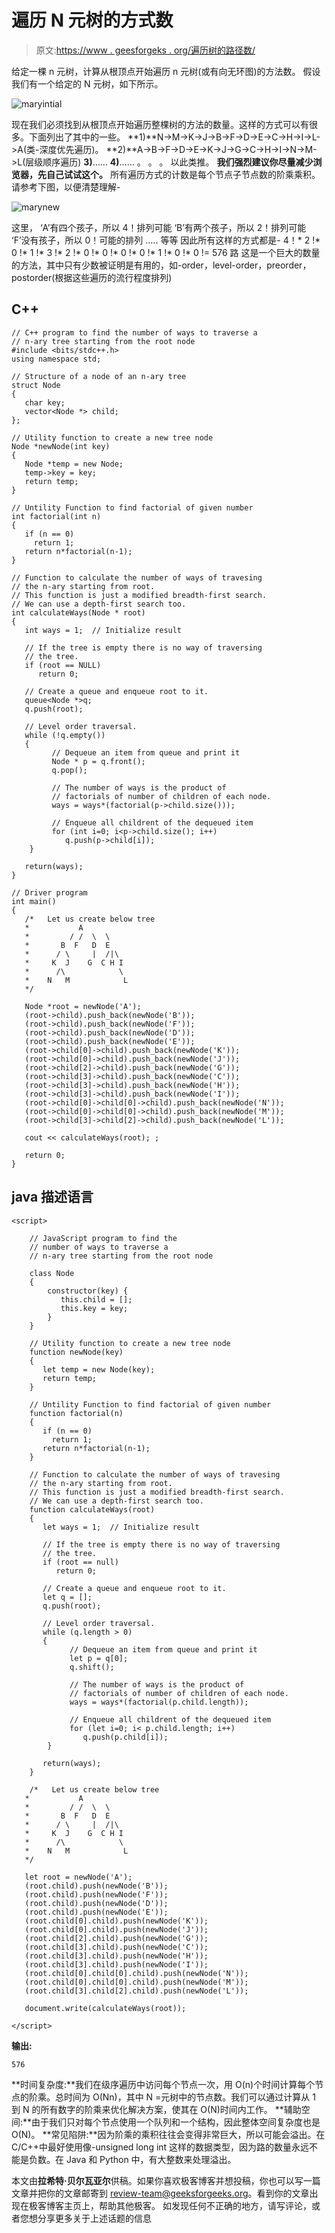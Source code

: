 # 遍历 N 元树的方式数

> 原文:[https://www . geesforgeks . org/遍历树的路径数/](https://www.geeksforgeeks.org/number-of-ways-to-traverse-an-n-ary-tree/)

给定一棵 n 元树，计算从根顶点开始遍历 n 元树(或有向无环图)的方法数。
假设我们有一个给定的 N 元树，如下所示。

![maryintial](img/395da210aba9e3f7aa55de7f7412d46c.png)

现在我们必须找到从根顶点开始遍历整棵树的方法的数量。这样的方式可以有很多。下面列出了其中的一些。
**1)**N->M->K->J->B->F->D->E->C->H->I->L->A(类-深度优先遍历)。
**2)**A->B->F->D->E->K->J->G->C->H->I->N->M->L(层级顺序遍历)
**3)**……
**4)**……
。
。
。
以此类推。
**我们强烈建议你尽量减少浏览器，先自己试试这个。**
所有遍历方式的计数是每个节点子节点数的阶乘乘积。请参考下图，以便清楚理解-

![marynew](img/55ef504887acdf4333468563df12b5ca.png)

这里，
‘A’有四个孩子，所以 4！排列可能
‘B’有两个孩子，所以 2！排列可能
‘F’没有孩子，所以 0！可能的排列
…..
等等
因此所有这样的方式都是- 4！* 2 !* 0 !* 1 !* 3 !* 2 !* 0 !* 0 !* 0 !* 0 !* 1 !* 0 !* 0 != 576 路
这是一个巨大的数量的方法，其中只有少数被证明是有用的，如-order，level-order，preorder，postorder(根据这些遍历的流行程度排列)

## C++

```
// C++ program to find the number of ways to traverse a
// n-ary tree starting from the root node
#include <bits/stdc++.h>
using namespace std;

// Structure of a node of an n-ary tree
struct Node
{
   char key;
   vector<Node *> child;
};

// Utility function to create a new tree node
Node *newNode(int key)
{
   Node *temp = new Node;
   temp->key = key;
   return temp;
}

// Untility Function to find factorial of given number
int factorial(int n)
{
   if (n == 0)
     return 1;
   return n*factorial(n-1);
}

// Function to calculate the number of ways of travesing
// the n-ary starting from root.
// This function is just a modified breadth-first search.
// We can use a depth-first search too.
int calculateWays(Node * root)
{
   int ways = 1;  // Initialize result

   // If the tree is empty there is no way of traversing
   // the tree.
   if (root == NULL)
      return 0;

   // Create a queue and enqueue root to it.
   queue<Node *>q;
   q.push(root);

   // Level order traversal.
   while (!q.empty())
   {
         // Dequeue an item from queue and print it
         Node * p = q.front();
         q.pop();

         // The number of ways is the product of
         // factorials of number of children of each node.
         ways = ways*(factorial(p->child.size()));

         // Enqueue all childrent of the dequeued item
         for (int i=0; i<p->child.size(); i++)
            q.push(p->child[i]);
    }

   return(ways);
}

// Driver program
int main()
{
   /*   Let us create below tree
   *           A
   *         / /  \  \
   *       B  F   D  E
   *      / \     |  /|\
   *     K  J    G  C H I
   *      /\            \
   *    N   M            L
   */

   Node *root = newNode('A');
   (root->child).push_back(newNode('B'));
   (root->child).push_back(newNode('F'));
   (root->child).push_back(newNode('D'));
   (root->child).push_back(newNode('E'));
   (root->child[0]->child).push_back(newNode('K'));
   (root->child[0]->child).push_back(newNode('J'));
   (root->child[2]->child).push_back(newNode('G'));
   (root->child[3]->child).push_back(newNode('C'));
   (root->child[3]->child).push_back(newNode('H'));
   (root->child[3]->child).push_back(newNode('I'));
   (root->child[0]->child[0]->child).push_back(newNode('N'));
   (root->child[0]->child[0]->child).push_back(newNode('M'));
   (root->child[3]->child[2]->child).push_back(newNode('L'));

   cout << calculateWays(root); ;

   return 0;
}
```

## java 描述语言

```
<script>

    // JavaScript program to find the
    // number of ways to traverse a
    // n-ary tree starting from the root node

    class Node
    {
        constructor(key) {
           this.child = [];
           this.key = key;
        }
    }

    // Utility function to create a new tree node
    function newNode(key)
    {
       let temp = new Node(key);
       return temp;
    }

    // Untility Function to find factorial of given number
    function factorial(n)
    {
       if (n == 0)
         return 1;
       return n*factorial(n-1);
    }

    // Function to calculate the number of ways of travesing
    // the n-ary starting from root.
    // This function is just a modified breadth-first search.
    // We can use a depth-first search too.
    function calculateWays(root)
    {
       let ways = 1;  // Initialize result

       // If the tree is empty there is no way of traversing
       // the tree.
       if (root == null)
          return 0;

       // Create a queue and enqueue root to it.
       let q = [];
       q.push(root);

       // Level order traversal.
       while (q.length > 0)
       {
             // Dequeue an item from queue and print it
             let p = q[0];
             q.shift();

             // The number of ways is the product of
             // factorials of number of children of each node.
             ways = ways*(factorial(p.child.length));

             // Enqueue all childrent of the dequeued item
             for (let i=0; i< p.child.length; i++)
                q.push(p.child[i]);
        }

       return(ways);
    }

    /*   Let us create below tree
   *           A
   *         / /  \  \
   *       B  F   D  E
   *      / \     |  /|\
   *     K  J    G  C H I
   *      /\            \
   *    N   M            L
   */

   let root = newNode('A');
   (root.child).push(newNode('B'));
   (root.child).push(newNode('F'));
   (root.child).push(newNode('D'));
   (root.child).push(newNode('E'));
   (root.child[0].child).push(newNode('K'));
   (root.child[0].child).push(newNode('J'));
   (root.child[2].child).push(newNode('G'));
   (root.child[3].child).push(newNode('C'));
   (root.child[3].child).push(newNode('H'));
   (root.child[3].child).push(newNode('I'));
   (root.child[0].child[0].child).push(newNode('N'));
   (root.child[0].child[0].child).push(newNode('M'));
   (root.child[3].child[2].child).push(newNode('L'));

   document.write(calculateWays(root));

</script>
```

**输出:**

```
576
```

**时间复杂度:**我们在级序遍历中访问每个节点一次，用 O(n)个时间计算每个节点的阶乘。总时间为 O(Nn)，其中 N =元树中的节点数。我们可以通过计算从 1 到 N 的所有数字的阶乘来优化解决方案，使其在 O(N)时间内工作。
**辅助空间:**由于我们只对每个节点使用一个队列和一个结构，因此整体空间复杂度也是 O(N)。
**常见陷阱:**因为阶乘的乘积往往会变得非常巨大，所以可能会溢出。在 C/C++中最好使用像-unsigned long int 这样的数据类型，因为路的数量永远不能是负数。在 Java 和 Python 中，有大整数来处理溢出。

本文由**拉希特·贝尔瓦亚尔**供稿。如果你喜欢极客博客并想投稿，你也可以写一篇文章并把你的文章邮寄到 review-team@geeksforgeeks.org。看到你的文章出现在极客博客主页上，帮助其他极客。
如发现任何不正确的地方，请写评论，或者您想分享更多关于上述话题的信息